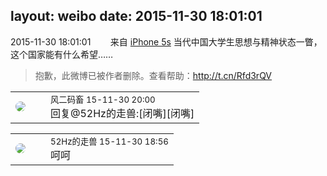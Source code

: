 layout: weibo
date: 2015-11-30 18:01:01
---
<meta name="referrer" content="no-referrer" />

2015-11-30 18:01:01  &nbsp;&nbsp;&nbsp;&nbsp;&nbsp;&nbsp; 来自 <a href="sinaweibo://customweibosource" rel="nofollow">iPhone 5s</a>
当代中国大学生思想与精神状态一瞥，这个国家能有什么希望……
>  抱歉，此微博已被作者删除。查看帮助：http://t.cn/Rfd3rQV

<table style="width: 100%;">
  <tr>
    <td style="width: 40px;"><img style="border-radius:50%" src="https://tva3.sinaimg.cn/crop.0.0.639.639.50/6d2a6003jw8f3idy69w2gj20hs0hrt9g.jpg?KID=imgbed,tva&Expires=1624465162&ssig=NR7pKNV4YK"></td>
    <td colspan="2"><small>风二码畜 15-11-30 20:00</small><br/>回复@52Hz的走兽:[闭嘴][闭嘴]</td>
  </tr>
</table>

<table style="width: 100%;">
  <tr>
    <td style="width: 40px;"><img style="border-radius:50%" src="https://tva4.sinaimg.cn/crop.0.0.180.180.50/8beaf773jw1e8qgp5bmzyj2050050aa8.jpg?KID=imgbed,tva&Expires=1624465162&ssig=H8J41jmmLu"></td>
    <td colspan="2"><small>52Hz的走兽 15-11-30 18:56</small><br/>呵呵</td>
  </tr>
</table>
